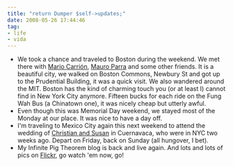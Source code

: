 ```yaml
---
title: "return Dumper $self->updates;"
date: 2008-05-26 17:44:46
tag:
- life
- vida
---
```

<ul>
	<li>We took a chance and traveled to Boston during the weekend. We met there with <a href="http://blog.carrion.ws/">Mario Carrión</a>, <a href="http://mechulk.com/">Mauro Parra</a> and some other friends. It is a beautiful city, we walked on Boston Commons, Newbury St and got up to the Prudential Building, it was a quick visit. We also wandered around the MIT. Boston has the kind of charming touch you (or at least I) cannot find in New York City anymore. Fifteen bucks for each ride on the Fung Wah Bus (a Chinatown one), it was nicely cheap but utterly awful.</li>
	<li>Even though this was Memorial Day weekend, we stayed most of the Monday at our place. It was nice to have a day off.</li>
	<li>I'm traveling to Mexico City again this next weekend to attend the wedding of <a href="http://www.flickr.com/photos/raquelydavid/2522748226/">Christian and Susan</a> in Cuernavaca, who were in NYC two weeks ago. Depart on Friday, back on Sunday (all hungover, I bet).</li>
	<li>My Infinite Pig Theorem blog is back and live again. And lots and lots of pics on <a href="http://fotos.raquelydavid.net/">Flickr</a>, go watch 'em now, go!</li>
</ul>